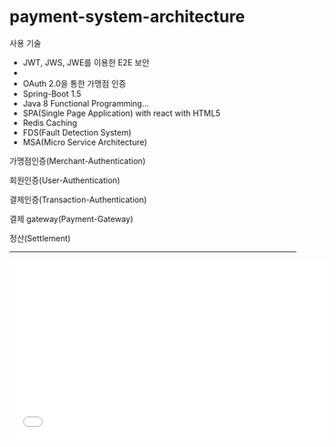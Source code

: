 # payment-system-architecture

사용 기술
  - JWT, JWS, JWE를 이용한 E2E 보안
  - 
  - OAuth 2.0을 통한 가맹점 인증
  - Spring-Boot 1.5
  - Java 8 Functional Programming...
  - SPA(Single Page Application) with react with HTML5
  - Redis Caching
  - FDS(Fault Detection System)
  - MSA(Micro Service Architecture)
  
가맹점인증(Merchant-Authentication)

회원인증(User-Authentication)

결제인증(Transaction-Authentication)

결제 gateway(Payment-Gateway)

정산(Settlement)

<hr />

<iframe width="560" height="315" src="./system-images/index.html" frameborder="0">
</iframe>
